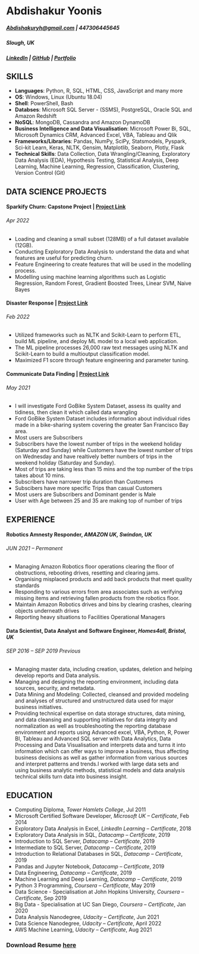 # Abdishakur Yoonis

##### Abdishakuryh@gmail.com | 447306445645
##### Slough, UK
##### [LinkedIn](https://www.linkedin.com/in/ayoonis/) | [GitHub](https://github.com/ayyoonis) | [Portfolio](https://github.com/ayyoonis/ayoonis.github.io)
 
 
## SKILLS
 
 - **Languages**: Python, R, SQL, HTML, CSS, JavaScript and many more
 - **OS**: Windows, Linux (Ubuntu 18.04)
 - **Shell**: PowerShell, Bash
 - **Databses**: Microsoft SQL Server - (SSMS), PostgreSQL, Oracle SQL and Amazon Redshift
 - **NoSQL**: MongoDB, Cassandra and Amazon DynamoDB
 - **Business Intelligence and Data Visualisation**: Microsoft Power Bi, SQL, Microsoft Dynamics CRM, Advanced Excel, VBA, Tableau and Qlik
 - **Frameworks/Libraries**: Pandas, NumPy, SciPy, Statsmodels, Pyspark, Sci-kit Learn, Keras, NLTK, Gensim, Matplotlib, Seaborn, Plotly, Flask
 - **Technical Skills**: Data Collection, Data Wrangling/Cleaning, Exploratory Data Analysis (EDA), Hypothesis Testing, Statistical Analysis, Deep Learning, Machine Learning, Regression, Classification, Clustering, Version Control (Git)
 

## DATA SCIENCE PROJECTS

#### Sparkify Churn: Capstone Project | [Project Link](https://ayyoonis.github.io/ayoonis.github.io/Project_Capstone_Of_Sparkify)
###### Apr 2022
- Loading and cleaning a small subset (128MB) of a full dataset available (12GB). 
- Conducting Exploratory Data Analysis to understand the data and what features are useful for predicting churn. 
- Feature Engineering to create features that will be used in the modelling process.
- Modelling using machine learning algorithms such as Logistic Regression, Random Forest, Gradient Boosted Trees, Linear SVM, Naive Bayes 



#### Disaster Response | [Project Link](https://abdishakur-disaster-response.herokuapp.com/)
###### Feb 2022
- Utilized frameworks such as NLTK and Scikit-Learn to perform ETL, build ML pipeline, and deploy ML model to a local web application. 
- The ML pipeline processes 26,000 raw text messages using NLTK and Scikit-Learn to build a multioutput classification model. 
- Maximized F1 score through feature engineering and parameter tuning.


#### Communicate Data Finding | [Project Link](https://ayyoonis.github.io/ayoonis.github.io/Communicate_Data_Finding) 
###### May 2021
- I will investigate Ford GoBike System Dataset, assess its quality and tidiness, then clean it which called data wrangling
- Ford GoBike System Dataset includes information about individual rides made in a bike-sharing system covering the greater San Francisco Bay area.
- Most users are Subscribers
- Subscribers have the lowest number of trips in the weekend holiday (Saturday and Sunday) while Customers have the lowest number of trips on Wednesday 
  and have realtively better numbers of trips in the weekend holiday (Saturday and Sunday).
- Most of trips are taking less than 15 mins and the top number of the trips takes about 10 mins.
- Subscribers have narrower trip duration than Customers
- Subscibers have more specific Trips than casual Customers
- Most users are Subscribers and Dominant gender is Male
- User with Age between 25 and 35 are making top of number of trips

## EXPERIENCE
#### Robotics Amnesty Responder, *AMAZON UK, Swindon, UK*
###### JUN 2021 – Permanent 
- Managing Amazon Robotics floor operations clearing the floor of obstructions, rebooting drives, resetting and clearing jams.
- Organising misplaced products and add back products that meet quality standards
- Responding to various errors from area associates such as verifying missing items and retrieving fallen products from
  the robotics floor.
- Maintain Amazon Robotics drives and bins by clearing crashes, clearing objects underneath drives
- Reporting heavy situations to Facilities Operational Managers

#### Data Scientist, Data Analyst and Software Engineer, *Homes4all, Bristol, UK*
###### SEP 2016 – SEP 2019 Previous 
- Managing master data, including creation, updates, deletion and helping develop reports and Data analysis.
-	Managing and designing the reporting environment, including data sources, security, and metadata.
-	Data Mining and Modeling: Collected, cleansed and provided modeling and analyses of structured and unstructured data used for major business initiatives.
-	Providing technical expertise on data storage structures, data mining, and data cleansing and supporting initiatives
  for data integrity and normalization as well as troubleshooting the reporting database environment and reports using
  Advanced excel, VBA, Python, R, Power BI, Tableau and Advanced SQL server with Data Analytics, Data Processing and Data Visualisation and interprets data and turns 
  it into information which can offer ways to improve a business, thus affecting business decisions as well as gather information from various sources and interpret       patterns and trends.I worked with large data sets and using business analytic methods, statistical models and data analysis technical skills turn data 
  into business insight.
   
## EDUCATION
- Computing Diploma, *Tower Hamlets College*, Jul 2011
- Microsoft Certified Software Developer, *Microsoft UK – Certificate*, Feb 2014
- Exploratory Data Analysis in Excel, *LinkedIn Learning – Certificate*, 2018
- Exploratory Data Analysis in SQL, *Datacamp – Certificate*, 2019
- Introduction to SQL Server, *Datacamp – Certificate*, 2019
- Intermediate to SQL Server, *Datacamp – Certificate*, 2019
- Introduction to Relational Databases in SQL, *Datacamp – Certificate*, 2019
- Pandas and Jupyter Notebook, *Datacamp – Certificate*, 2019
- Data Engineering, *Datacamp – Certificate*, 2019
- Machine Learning and Deep Learning, *Datacamp – Certificate*, 2019
- Python 3 Programming, *Coursera – Certificate*, May 2019
- Data Science - Specialisation at John Hopkins University, *Coursera – Certificate*, Sep 2019
- Big Data - Specialisation at UC San Diego, *Coursera – Certificate*, Jan 2020
- Data Analysis Nanodegree, *Udacity – Certificate*, Jun 2021
- Data Science Nanodegree, *Udacity – Certificate*, April 2022
- AWS Machine Learning, *Udacity – Certificate*, Aug 2021

### Download Resume [here](https://github.com/ayyoonis/Portfolio/blob/main/Abdishakur_Yoonis_Resume.pdf)



